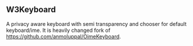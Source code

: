 ## W3Keyboard
A privacy aware keyboard with semi transparency and chooser for default keyboard/ime.
It is heavily changed fork of https://github.com/anmoluppal/OimeKeyboard. 
